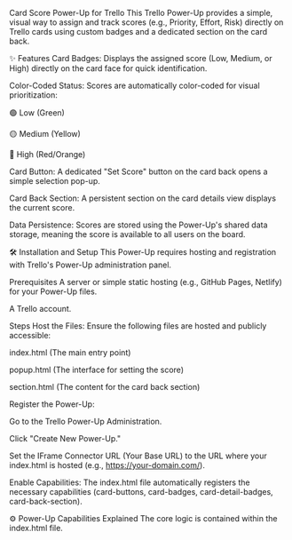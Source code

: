 Card Score Power-Up for Trello
This Trello Power-Up provides a simple, visual way to assign and track scores (e.g., Priority, Effort, Risk) directly on Trello cards using custom badges and a dedicated section on the card back.

✨ Features
Card Badges: Displays the assigned score (Low, Medium, or High) directly on the card face for quick identification.

Color-Coded Status: Scores are automatically color-coded for visual prioritization:

🟢 Low (Green)

🟡 Medium (Yellow)

🔴 High (Red/Orange)

Card Button: A dedicated "Set Score" button on the card back opens a simple selection pop-up.

Card Back Section: A persistent section on the card details view displays the current score.

Data Persistence: Scores are stored using the Power-Up's shared data storage, meaning the score is available to all users on the board.

🛠️ Installation and Setup
This Power-Up requires hosting and registration with Trello's Power-Up administration panel.

Prerequisites
A server or simple static hosting (e.g., GitHub Pages, Netlify) for your Power-Up files.

A Trello account.

Steps
Host the Files: Ensure the following files are hosted and publicly accessible:

index.html (The main entry point)

popup.html (The interface for setting the score)

section.html (The content for the card back section)

Register the Power-Up:

Go to the Trello Power-Up Administration.

Click "Create New Power-Up."

Set the IFrame Connector URL (Your Base URL) to the URL where your index.html is hosted (e.g., https://your-domain.com/).

Enable Capabilities: The index.html file automatically registers the necessary capabilities (card-buttons, card-badges, card-detail-badges, card-back-section).

⚙️ Power-Up Capabilities Explained
The core logic is contained within the index.html file.

